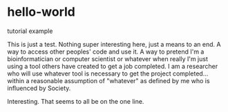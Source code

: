 # hello-world
tutorial example

This is just a test. Nothing super interesting here, just a means to an end. A way to access other peoples' code and use it. A way to pretend I'm a bioinformatician or computer scientist or whatever when really I'm just using a tool others have created to get a job completed. I am a researcher who will use whatever tool is necessary to get the project completed... within a reasonable assumption of "whatever" as defined by me who is influenced by Society.

Interesting. That seems to all be on the one line.
